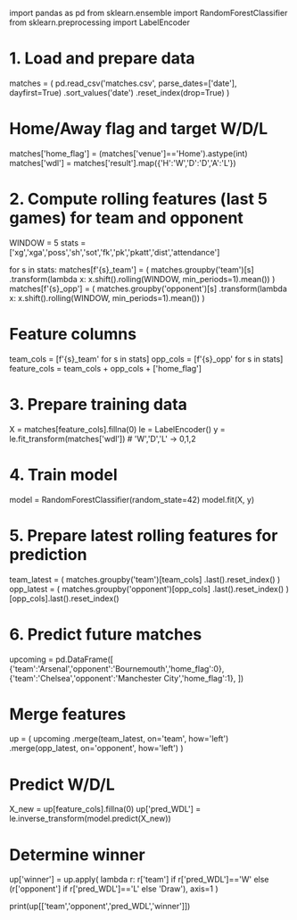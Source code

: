 import pandas as pd
from sklearn.ensemble import RandomForestClassifier
from sklearn.preprocessing import LabelEncoder

# 1. Load and prepare data
matches = (
    pd.read_csv('matches.csv', parse_dates=['date'], dayfirst=True)
    .sort_values('date')
    .reset_index(drop=True)
)

# Home/Away flag and target W/D/L
matches['home_flag'] = (matches['venue']=='Home').astype(int)
matches['wdl'] = matches['result'].map({'H':'W','D':'D','A':'L'})

# 2. Compute rolling features (last 5 games) for team and opponent
WINDOW = 5
stats = ['xg','xga','poss','sh','sot','fk','pk','pkatt','dist','attendance']

for s in stats:
    matches[f'{s}_team'] = (
        matches.groupby('team')[s]
               .transform(lambda x: x.shift().rolling(WINDOW, min_periods=1).mean())
    )
    matches[f'{s}_opp'] = (
        matches.groupby('opponent')[s]
               .transform(lambda x: x.shift().rolling(WINDOW, min_periods=1).mean())
    )

# Feature columns
team_cols = [f'{s}_team' for s in stats]
opp_cols  = [f'{s}_opp'  for s in stats]
feature_cols = team_cols + opp_cols + ['home_flag']


# 3. Prepare training data
X = matches[feature_cols].fillna(0)
le = LabelEncoder()
y = le.fit_transform(matches['wdl'])  # 'W','D','L' -> 0,1,2

# 4. Train model
model = RandomForestClassifier(random_state=42)
model.fit(X, y)

# 5. Prepare latest rolling features for prediction
team_latest = (
    matches.groupby('team')[team_cols]
           .last().reset_index()
)
opp_latest = (
    matches.groupby('opponent')[opp_cols]
           .last().reset_index()
)[opp_cols].last().reset_index()


# 6. Predict future matches
upcoming = pd.DataFrame([
    {'team':'Arsenal','opponent':'Bournemouth','home_flag':0},
    {'team':'Chelsea','opponent':'Manchester City','home_flag':1},
])
# Merge features
up = (
    upcoming
    .merge(team_latest, on='team', how='left')
    .merge(opp_latest,  on='opponent', how='left')
)
# Predict W/D/L
X_new = up[feature_cols].fillna(0)
up['pred_WDL'] = le.inverse_transform(model.predict(X_new))
# Determine winner
up['winner'] = up.apply(
    lambda r: r['team'] if r['pred_WDL']=='W' 
              else (r['opponent'] if r['pred_WDL']=='L' else 'Draw'),
    axis=1
)

print(up[['team','opponent','pred_WDL','winner']])
